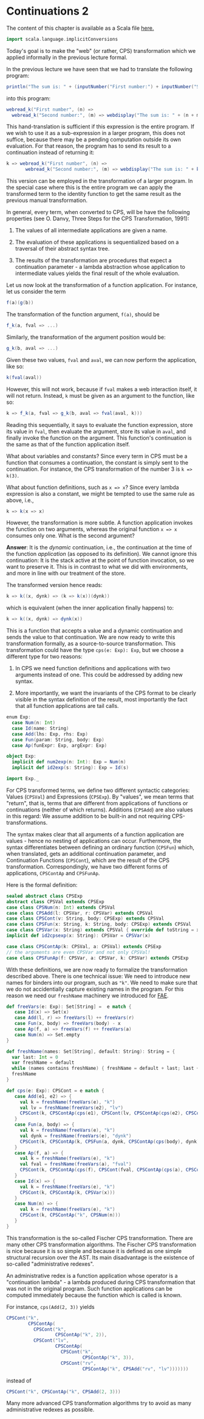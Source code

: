 # Continuations 2

The content of this chapter is available as a Scala file [here.](./continuations-2.scala)

```scala mdoc:invisible
import scala.language.implicitConversions
```

Today's goal is to make the "web" (or rather, CPS) transformation which we applied informally
in the previous lecture formal.

In the previous lecture we have seen that we had to translate the following program:

```scala
println("The sum is: " + (inputNumber("First number:") + inputNumber("Second number")))
```

into this program:

```scala
webread_k("First number", (n) =>
  webread_k("Second number:", (m) => webdisplay("The sum is: " + (n + m))))
```

This hand-translation is sufficient if this expression is the entire program.
If we wish to use it as a sub-expression in a larger program, this does not suffice,
because there may be a pending computation outside its own evaluation. For that
reason, the program has to send its result to a continuation instead of returning it:

```scala
k => webread_k("First number", (n) =>
       webread_k("Second number:", (m) => webdisplay("The sum is: " + k(n + m))))
```

This version can be employed in the transformation of a larger program. In the special
case where this is the entire program we can apply the transformed term to the identity
function to get the same result as the previous manual transformation.

In general, every term, when converted to CPS, will be have the following properties
(see O. Danvy, Three Steps for the CPS Transformation, 1991):

  1) The values of all intermediate applications are given a name.

  2) The evaluation of these applications is sequentialized based on a traversal of their
     abstract syntax tree.

  3) The results of the transformation are procedures that expect a continuation parameter -
     a lambda abstraction whose application to intermediate values yields the final result
     of the whole evaluation.

Let us now look at the transformation of a function application. For instance, let us
consider the term

```scala
f(a)(g(b))
```

The transformation of the function argument, ``f(a)``, should be

```scala
f_k(a, fval => ...)
```

Similarly, the transformation of the argument position would be:

```scala
g_k(b, aval => ...)
```

Given these two values, `fval` and `aval`, we can now perform the application, like so:

```scala
k(fval(aval))
```

However, this will not work, because if ``fval`` makes a web interaction itself, it will not return.
Instead, `k` must be given as an argument to the function, like so:

```scala
k => f_k(a, fval => g_k(b, aval => fval(aval, k)))
```

Reading this sequentially, it says to evaluate the function expression, store its value in `fval`,
then evaluate the argument, store its value in `aval`, and finally invoke the function on the argument.
This function's continuation is the same as that of the function application itself.

What about variables and constants? Since every term in CPS must be a function that consumes a continuation,
the constant is simply sent to the continuation.
For instance, the CPS transformation of the number 3 is ``k => k(3)``.

What about function definitions, such as ``x => x``? Since every lambda expression is also a constant,
we might be tempted to use the same rule as above, i.e.,

```scala
k => k(x => x)
```

However, the transformation is more subtle. A function application invokes the function on two arguments, whereas
the original function ``x => x`` consumes only one. What is the second argument?

__Answer__: It is the _dynamic_ continuation, i.e., the continuation at the time of the function _application_
(as opposed to its definition). We cannot ignore this continuation: It is the stack active at the point
of function invocation, so we want to preserve it. This is in contrast to what we did with environments,
and more in line with our treatment of the store.

The transformed version hence reads:

```scala
k => k((x, dynk) => (k => k(x))(dynk))
```

which is equivalent (when the inner application finally happens) to:

```scala
k => k((x, dynk) => dynk(x))
```

This is a function that accepts a value and a dynamic continuation and sends the value to that continuation.
We are now ready to write this transformation formally, as a source-to-source transformation. This transformation
could have the type `cps(e: Exp): Exp`, but we choose a different type for two reasons:

  1) In CPS we need function definitions and applications with two arguments instead of one. This could be addressed
     by adding new syntax.

  2) More importantly, we want the invariants of the CPS format to be clearly visible in the syntax definition of the
     result, most importantly the fact that all function applications are tail calls.

```scala mdoc
enum Exp:
  case Num(n: Int)
  case Id(name: String)
  case Add(lhs: Exp, rhs: Exp)
  case Fun(param: String, body: Exp)
  case Ap(funExpr: Exp, argExpr: Exp)

object Exp:
  implicit def num2exp(n: Int): Exp = Num(n)
  implicit def id2exp(s: String): Exp = Id(s)
```

```scala mdoc:invisible
import Exp._
```

For CPS transformed terms, we define two different syntactic categories: Values (`CPSVal`) and Expressions (`CPSExp`).
By "values", we mean terms that "return", that is, terms that are different from applications of functions
or continuations (neither of which returns). Additions (`CPSAdd`) are also values in this regard: We assume addition
to be built-in and not requiring CPS-transformations.

The syntax makes clear that all arguments of a function application are values - hence no nesting of applications
can occur. Furthermore, the syntax differentiates between defining an ordinary function (`CPSFun`) which, when translated,
gets an additional continuation parameter, and Continuation Functions (`CPSCont`), which are the result of the CPS
transformation. Correspondingly, we have two different forms of applications, `CPSContAp` and `CPSFunAp`.

Here is the formal definition:

```scala mdoc
sealed abstract class CPSExp
abstract class CPSVal extends CPSExp
case class CPSNum(n: Int) extends CPSVal
case class CPSAdd(l: CPSVar, r: CPSVar) extends CPSVal
case class CPSCont(v: String, body: CPSExp) extends CPSVal
case class CPSFun(x: String, k: String, body: CPSExp) extends CPSVal
case class CPSVar(x: String) extends CPSVal { override def toString = x.toString }
implicit def id2cpsexp(x: String): CPSVar = CPSVar(x)

case class CPSContAp(k: CPSVal, a: CPSVal) extends CPSExp
// the arguments are even CPSVar and not only CPSVal!
case class CPSFunAp(f: CPSVar, a: CPSVar, k: CPSVar) extends CPSExp
```

With these definitions, we are now ready to formalize the transformation described above.
There is one technical issue: We need to introduce new names for binders into our program, such as `"k"`.
We need to make sure that we do not accidentially capture existing names in the program.
For this reason we need our ``freshName`` machinery we introduced for
[FAE](../07-higher-order-functions/higher-order-functions.html).

```scala mdoc
def freeVars(e: Exp): Set[String] =  e match {
   case Id(x) => Set(x)
   case Add(l, r) => freeVars(l) ++ freeVars(r)
   case Fun(x, body) => freeVars(body) - x
   case Ap(f, a) => freeVars(f) ++ freeVars(a)
   case Num(n) => Set.empty
}

def freshName(names: Set[String], default: String): String = {
  var last: Int = 0
  var freshName = default
  while (names contains freshName) { freshName = default + last; last += 1; }
  freshName
}

def cps(e: Exp): CPSCont = e match {
   case Add(e1, e2) => {
     val k = freshName(freeVars(e), "k")
     val lv = freshName(freeVars(e2), "lv")
     CPSCont(k, CPSContAp(cps(e1), CPSCont(lv, CPSContAp(cps(e2), CPSCont("rv", CPSContAp(k, CPSAdd("rv", lv)))))))
   }
   case Fun(a, body) => {
     val k = freshName(freeVars(e), "k")
     val dynk = freshName(freeVars(e), "dynk")
     CPSCont(k, CPSContAp(k, CPSFun(a, dynk, CPSContAp(cps(body), dynk))))
   }
   case Ap(f, a) => {
     val k = freshName(freeVars(e), "k")
     val fval = freshName(freeVars(a), "fval")
     CPSCont(k, CPSContAp(cps(f), CPSCont(fval, CPSContAp(cps(a), CPSCont("aval", CPSFunAp(fval, "aval", k))))))
   }
   case Id(x) => {
     val k = freshName(freeVars(e), "k")
     CPSCont(k, CPSContAp(k, CPSVar(x)))
   }
   case Num(n) => {
     val k = freshName(freeVars(e), "k")
     CPSCont(k, CPSContAp("k", CPSNum(n)))
   }
}
```

This transformation is the so-called Fischer CPS transformation. There are many other CPS transformation algorithms.
The Fischer CPS transformation is nice because it is so simple and because it is defined as one simple structural
recursion over the AST. Its main disadvantage is the existence of so-called "administrative redexes".

An administrative redex is a function application whose operator is a "continuation lambda" - a lambda produced during
CPS transformation that was not in the original program. Such function applications can be computed immediately because
the function which is called is known.

For instance, ``cps(Add(2, 3))`` yields

```scala
CPSCont("k",
        CPSContAp(
          CPSCont("k",
                  CPSContAp("k", 2)),
          CPSCont("lv",
                  CPSContAp(
                    CPSCont("k",
                            CPSContAp("k", 3)),
                    CPSCont("rv",
                            CPSContAp("k", CPSAdd("rv", "lv")))))))
```

instead of

```scala
CPSCont("k", CPSContAp("k", CPSAdd(2, 3)))
```

Many more advanced CPS transformation algorithms try to avoid as many administrative redexes as possible.
